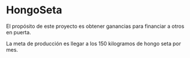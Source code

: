 # HongoSeta

El propósito de este proyecto es obtener ganancias para financiar a otros en puerta.

La meta de producción es llegar a los 150 kilogramos de hongo seta por mes.
